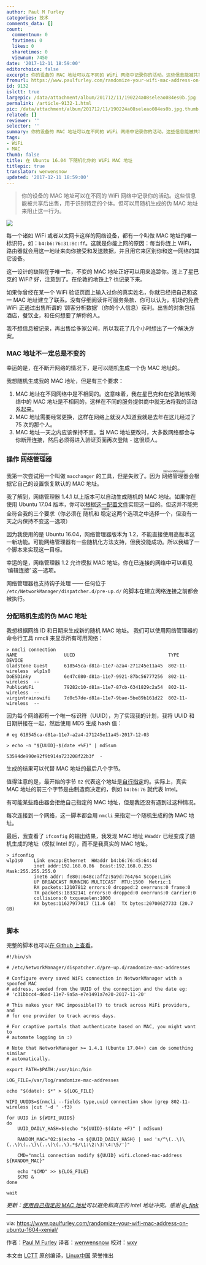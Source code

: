 ```yaml
---
author: Paul M Furley
categories: 技术
comments_data: []
count:
  commentnum: 0
  favtimes: 0
  likes: 0
  sharetimes: 0
  viewnum: 7450
date: '2017-12-11 18:59:00'
editorchoice: false
excerpt: 你的设备的 MAC 地址可以在不同的 WiFi 网络中记录你的活动。这些信息能被共享后出售，用于识别特定的个体。但可以用随机生成的伪 MAC 地址来阻止这一行为。
fromurl: https://www.paulfurley.com/randomize-your-wifi-mac-address-on-ubuntu-1604-xenial/
id: 9132
islctt: true
largepic: /data/attachment/album/201712/11/190224a08seleao084es0b.jpg
permalink: /article-9132-1.html
pic: /data/attachment/album/201712/11/190224a08seleao084es0b.jpg.thumb.jpg
related: []
reviewer: ''
selector: ''
summary: 你的设备的 MAC 地址可以在不同的 WiFi 网络中记录你的活动。这些信息能被共享后出售，用于识别特定的个体。但可以用随机生成的伪 MAC 地址来阻止这一行为。
tags:
- WiFi
- MAC
thumb: false
title: 在 Ubuntu 16.04 下随机化你的 WiFi MAC 地址
titlepic: true
translator: wenwensnow
updated: '2017-12-11 18:59:00'
---
```



> 
> 你的设备的 MAC 地址可以在不同的 WiFi 网络中记录你的活动。这些信息能被共享后出售，用于识别特定的个体。但可以用随机生成的伪 MAC 地址来阻止这一行为。
> 
> 
> 


![](/data/attachment/album/201712/11/190224a08seleao084es0b.jpg)


每一个诸如 WiFi 或者以太网卡这样的网络设备，都有一个叫做 MAC 地址的唯一标识符，如：`b4:b6:76:31:8c:ff`。这就是你能上网的原因：每当你连上 WiFi，路由器就会用这一地址来向你接受和发送数据，并且用它来区别你和这一网络的其它设备。


这一设计的缺陷在于唯一性，不变的 MAC 地址正好可以用来追踪你。连上了星巴克的 WiFi? 好，注意到了。在伦敦的地铁上? 也记录下来。


如果你曾经在某一个 WiFi 验证页面上输入过你的真实姓名，你就已经把自己和这一 MAC 地址建立了联系。没有仔细阅读许可服务条款、你可以认为，机场的免费 WiFi 正通过出售所谓的 ‘顾客分析数据’（你的个人信息）获利。出售的对象包括酒店，餐饮业，和任何想要了解你的人。


我不想信息被记录，再出售给多家公司，所以我花了几个小时想出了一个解决方案。


### MAC 地址不一定总是不变的


幸运的是，在不断开网络的情况下，是可以随机生成一个伪 MAC 地址的。


我想随机生成我的 MAC 地址，但是有三个要求：


1. MAC 地址在不同网络中是不相同的。这意味着，我在星巴克和在伦敦地铁网络中的 MAC 地址是不相同的，这样在不同的服务提供商中就无法将我的活动系起来。
2. MAC 地址需要经常更换，这样在网络上就没人知道我就是去年在这儿经过了 75 次的那个人。
3. MAC 地址一天之内应该保持不变。当 MAC 地址更改时，大多数网络都会与你断开连接，然后必须得进入验证页面再次登陆 - 这很烦人。


### 操作<ruby> 网络管理器 <rt>  NetworkManager </rt></ruby>


我第一次尝试用一个叫做 `macchanger` 的工具，但是失败了。因为<ruby> 网络管理器 <rt>  NetworkManager </rt></ruby>会根据它自己的设置恢复默认的 MAC 地址。


我了解到，网络管理器 1.4.1 以上版本可以自动生成随机的 MAC 地址。如果你在使用 Ubuntu 17.04 版本，你可以根据[这一配置文件](https://gist.github.com/paulfurley/978d4e2e0cceb41d67d017a668106c53/)实现这一目的。但这并不能完全符合我的三个要求（你必须在<ruby> 随机 <rt>  random </rt></ruby>和<ruby> 稳定 <rt>  stable </rt></ruby>这两个选项之中选择一个，但没有一天之内保持不变这一选项）


因为我使用的是 Ubuntu 16.04，网络管理器版本为 1.2，不能直接使用高版本这一新功能。可能网络管理器有一些随机化方法支持，但我没能成功。所以我编了一个脚本来实现这一目标。


幸运的是，网络管理器 1.2 允许模拟 MAC 地址。你在已连接的网络中可以看见 ‘编辑连接’ 这一选项。


网络管理器也支持钩子处理 —— 任何位于 `/etc/NetworkManager/dispatcher.d/pre-up.d/` 的脚本在建立网络连接之前都会被执行。


### 分配随机生成的伪 MAC 地址


我想根据网络 ID 和日期来生成新的随机 MAC 地址。 我们可以使用网络管理器的命令行工具 nmcli 来显示所有可用网络：



```
> nmcli connection
NAME                 UUID                                  TYPE             DEVICE
Gladstone Guest      618545ca-d81a-11e7-a2a4-271245e11a45  802-11-wireless  wlp1s0
DoESDinky            6e47c080-d81a-11e7-9921-87bc56777256  802-11-wireless  --
PublicWiFi           79282c10-d81a-11e7-87cb-6341829c2a54  802-11-wireless  --
virgintrainswifi     7d0c57de-d81a-11e7-9bae-5be89b161d22  802-11-wireless  --

```

因为每个网络都有一个唯一标识符（UUID），为了实现我的计划，我将 UUID 和日期拼接在一起，然后使用 MD5 生成 hash 值：



```
# eg 618545ca-d81a-11e7-a2a4-271245e11a45-2017-12-03

> echo -n "${UUID}-$(date +%F)" | md5sum

53594de990e92f9b914a723208f22b3f  -

```

生成的结果可以代替 MAC 地址的最后八个字节。


值得注意的是，最开始的字节 `02` 代表这个地址是[自行指定](https://en.wikipedia.org/wiki/MAC_address#Universal_vs._local)的。实际上，真实 MAC 地址的前三个字节是由制造商决定的，例如 `b4:b6:76` 就代表 Intel。


有可能某些路由器会拒绝自己指定的 MAC 地址，但是我还没有遇到过这种情况。


每次连接到一个网络，这一脚本都会用 `nmcli` 来指定一个随机生成的伪 MAC 地址。


最后，我查看了 `ifconfig` 的输出结果，我发现 MAC 地址 `HWaddr` 已经变成了随机生成的地址（模拟 Intel 的），而不是我真实的 MAC 地址。



```
> ifconfig
wlp1s0    Link encap:Ethernet  HWaddr b4:b6:76:45:64:4d
          inet addr:192.168.0.86  Bcast:192.168.0.255  Mask:255.255.255.0
          inet6 addr: fe80::648c:aff2:9a9d:764/64 Scope:Link
          UP BROADCAST RUNNING MULTICAST  MTU:1500  Metric:1
          RX packets:12107812 errors:0 dropped:2 overruns:0 frame:0
          TX packets:18332141 errors:0 dropped:0 overruns:0 carrier:0
          collisions:0 txqueuelen:1000
          RX bytes:11627977017 (11.6 GB)  TX bytes:20700627733 (20.7 GB)


```

### 脚本


完整的脚本也可以[在 Github 上查看](https://gist.github.com/paulfurley/46e0547ce5c5ea7eabeaef50dbacef3f)。



```
#!/bin/sh

# /etc/NetworkManager/dispatcher.d/pre-up.d/randomize-mac-addresses

# Configure every saved WiFi connection in NetworkManager with a spoofed MAC
# address, seeded from the UUID of the connection and the date eg:
# 'c31bbcc4-d6ad-11e7-9a5a-e7e1491a7e20-2017-11-20'

# This makes your MAC impossible(?) to track across WiFi providers, and
# for one provider to track across days.

# For craptive portals that authenticate based on MAC, you might want to
# automate logging in :)

# Note that NetworkManager >= 1.4.1 (Ubuntu 17.04+) can do something similar
# automatically.

export PATH=$PATH:/usr/bin:/bin

LOG_FILE=/var/log/randomize-mac-addresses

echo "$(date): $*" > ${LOG_FILE}

WIFI_UUIDS=$(nmcli --fields type,uuid connection show |grep 802-11-wireless |cut '-d ' -f3)

for UUID in ${WIFI_UUIDS}
do
    UUID_DAILY_HASH=$(echo "${UUID}-$(date +F)" | md5sum)

    RANDOM_MAC="02:$(echo -n ${UUID_DAILY_HASH} | sed 's/^\(..\)\(..\)\(..\)\(..\)\(..\).*$/\1:\2:\3:\4:\5/')"

    CMD="nmcli connection modify ${UUID} wifi.cloned-mac-address ${RANDOM_MAC}"

    echo "$CMD" >> ${LOG_FILE}
    $CMD &
done

wait

```

*更新：[使用自己指定的 MAC 地址](https://gist.github.com/paulfurley/46e0547ce5c5ea7eabeaef50dbacef3f/revisions#diff-824d510864d58c07df01102a8f53faef)可以避免和真正的 intel 地址冲突。感谢 [@\_fink](https://twitter.com/fink_/status/937305600005943296)*




---


via: <https://www.paulfurley.com/randomize-your-wifi-mac-address-on-ubuntu-1604-xenial/>


作者：[Paul M Furley](https://www.paulfurley.com/)  译者：[wenwensnow](https://github.com/wenwensnow) 校对：[wxy](https://github.com/wxy)


本文由 [LCTT](https://github.com/LCTT/TranslateProject) 原创编译，[Linux中国](https://linux.cn/) 荣誉推出